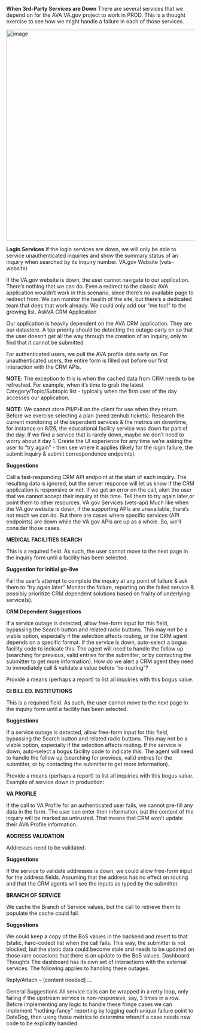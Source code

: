 **When 3rd-Party Services are Down**
There are several services that we depend on for the AVA VA.gov project to work in PROD. This is a thought exercise to see how we might handle a failure in each of those services.

<img width="563" alt="image" src="https://github.com/user-attachments/assets/59f3c7ff-d7ed-42c5-bca3-865e5e224a11">


**Login Services**
If the login services are down, we will only be able to service unauthenticated inquiries and show the summary status of an inquiry when searched by its inquiry number.
VA.gov Website (vets-website)

If the VA.gov website is down, the user cannot navigate to our application. There’s nothing that we can do. Even a redirect to the classic AVA application wouldn’t work in this scenario, since there’s no available page to redirect from. We can monitor the health of the site, but there’s a dedicated team that does that work already. We could only add our “me too!” to the growing list.
AskVA CRM Application

Our application is heavily dependent on the AVA CRM application. They are our datastore. A top priority should be detecting the outage early on so that the user doesn’t get all the way through the creation of an inquiry, only to find that it cannot be submitted.

For authenticated users, we pull the AVA profile data early on. For unauthenticated users, the entire form is filled out before our first interaction with the CRM APIs.

**NOTE**: The exception to this is when the cached data from CRM needs to be refreshed. For example, when it’s time to grab the latest Category/Topic/Subtopic list - typically when the first user of the day accesses our application.

**NOTE:** We cannot store PII/PHI on the client for use when they return.
Before we exercise selecting a plan (need zenhub tickets):
Research the current monitoring of the dependent services & the metrics on downtime, for instance on 8/26, the educational facility service was down for part of the day.  If we find a service that is rarely down, maybe we don’t need to worry about it day 1. 
Create the UI experience for any time we’re asking the user to “try again” - then see where it applies (likely for the login failure, the submit inquiry & submit correspondence endpoints). 


**Suggestions**

Call a fast-responding CRM API endpoint at the start of each inquiry. The resulting data is ignored, but the server response will let us know if the CRM application is responsive or not. If we get an error on the call, alert the user that we cannot accept their inquiry at this time. Tell them to try again later,or point them to other resources.
VA.gov Services (vets-api)
Much like when the VA.gov website is down, if the supporting APIs are unavailable, there’s not much we can do. But there are cases where specific services (API endpoints) are down while the VA.gov APIs are up as a whole. So, we’ll consider those cases.

**MEDICAL FACILITIES SEARCH**

This is a required field. As such, the user cannot move to the next page in the inquiry form until a facility has been selected.

**Suggestion for initial go-live**

Fail the user’s attempt to complete the inquiry at any point of failure & ask them to “try again later”
Monitor the failure, reporting on the failed service & possibly prioritize CRM dependent solutions based on frailty of underlying service(s).


**CRM Dependent Suggestions**

If a service outage is detected, allow free-form input for this field, bypassing the Search button and related radio buttons. This may not be a viable option, especially if the selection affects routing, or the CRM agent depends on a specific format.
If the service is down, auto-select a bogus facility code to indicate this. The agent will need to handle the follow up (searching for previous, valid entries for the submitter, or by contacting the submitter to get more information).  How do we alert a CRM agent they need to immediately call & validate a value before “re-routing”?

Provide a means (perhaps a report) to list all inquiries with this bogus value.

**GI BILL ED. INSTITUTIONS**

This is a required field. As such, the user cannot move to the next page in the inquiry form until a facility has been selected.

**Suggestions**

If a service outage is detected, allow free-form input for this field, bypassing the Search button and related radio buttons. This may not be a viable option, especially if the selection affects routing.
If the service is down, auto-select a bogus facility code to indicate this. The agent will need to handle the follow up (searching for previous, valid entries for the submitter, or by contacting the submitter to get more information).

Provide a means (perhaps a report) to list all inquiries with this bogus value.
Example of service down in production:



**VA PROFILE**

If the call to VA Profile for an authenticated user fails, we cannot pre-fill any data in the form. The user can enter their information, but the content of the inquiry will be marked as untrusted. That means that CRM won’t update their AVA Profile information.

**ADDRESS VALIDATION**

Addresses need to be validated.

**Suggestions**

If the service to validate addresses is down, we could allow free-form input for the address fields. Assuming that the address has no effect on routing and that the CRM agents will see the inputs as typed by the submitter.

**BRANCH OF SERVICE**

We cache the Branch of Service values, but the call to retrieve them to populate the cache could fail.

**Suggestions**

We could keep a copy of the BoS values in the backend and revert to that (static, hard-coded) list when the call fails. This way, the submitter is not blocked, but the static data could become stale and needs to be updated on those rare occasions that there is an update to the BoS values.
Dashboard Thoughts
The dashboard has its own set of interactions with the external services. The following applies to handling these outages.

Reply/Attach – [content needed]
…

General Suggestions
All service calls can be wrapped in a retry loop, only failing if the upstream service is non-responsive, say, 3 times in a row.
Before implementing any logic to handle these fringe cases we can implement “nothing-fancy” reporting by logging each unique failure point to DataDog, then using those metrics to determine when/if a case needs new code to be explicitly handled.


